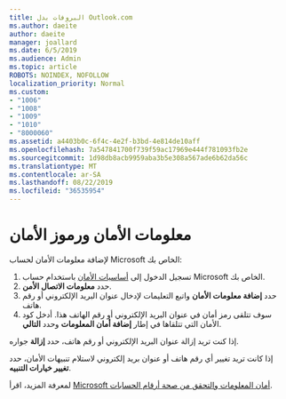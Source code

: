 ```yaml
---
title: البروفات بدل Outlook.com
ms.author: daeite
author: daeite
manager: joallard
ms.date: 6/5/2019
ms.audience: Admin
ms.topic: article
ROBOTS: NOINDEX, NOFOLLOW
localization_priority: Normal
ms.custom:
- "1006"
- "1008"
- "1009"
- "1010"
- "8000060"
ms.assetid: a4403b0c-6f4c-4e2f-b3bd-4e814de10aff
ms.openlocfilehash: 7a547841700f739f59ac17969e444f781093fb2e
ms.sourcegitcommit: 1d98db8acb9959aba3b5e308a567ade6b62da56c
ms.translationtype: MT
ms.contentlocale: ar-SA
ms.lasthandoff: 08/22/2019
ms.locfileid: "36535954"
---
```

# <a name="security-info-and-security-codes"></a>معلومات الأمان ورموز الأمان

لإضافة معلومات الأمان لحساب Microsoft الخاص بك:

1. تسجيل الدخول إلى [أساسيات الأمان](https://account.microsoft.com/security) باستخدام حساب Microsoft الخاص بك.
1. حدد **معلومات الاتصال الأمن**.
1. حدد **إضافة معلومات الأمان** واتبع التعليمات لإدخال عنوان البريد الإلكتروني أو رقم هاتف.
1. سوف تتلقى رمز أمان في عنوان البريد الإلكتروني أو رقم الهاتف هذا. أدخل كود الأمان التي تتلقاها في إطار **إضافة أمان المعلومات** وحدد **التالي**.

إذا كنت تريد إزالة عنوان البريد الإلكتروني أو رقم هاتف، حدد **إزالة** جواره.

إذا كانت تريد تغيير أي رقم هاتف أو عنوان بريد إلكتروني لاستلام تنبيهات الأمان، حدد **تغيير خيارات التنبيه**.

لمعرفة المزيد، اقرأ [Microsoft أمان المعلومات والتحقق من صحة أرقام الحسابات](https://support.microsoft.com/help/12428/).